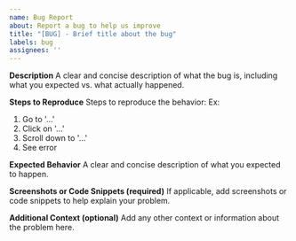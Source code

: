 ```yaml
---
name: Bug Report
about: Report a bug to help us improve
title: "[BUG] - Brief title about the bug"
labels: bug
assignees: ''
---
```


**Description**
A clear and concise description of what the bug is, including what you expected vs. what actually happened.

**Steps to Reproduce**
Steps to reproduce the behavior:
Ex:
1. Go to '...'
2. Click on '...'
3. Scroll down to '...'
4. See error

**Expected Behavior**
A clear and concise description of what you expected to happen.

**Screenshots or Code Snippets (required)**
If applicable, add screenshots or code snippets to help explain your problem.

**Additional Context (optional)**
Add any other context or information about the problem here.

